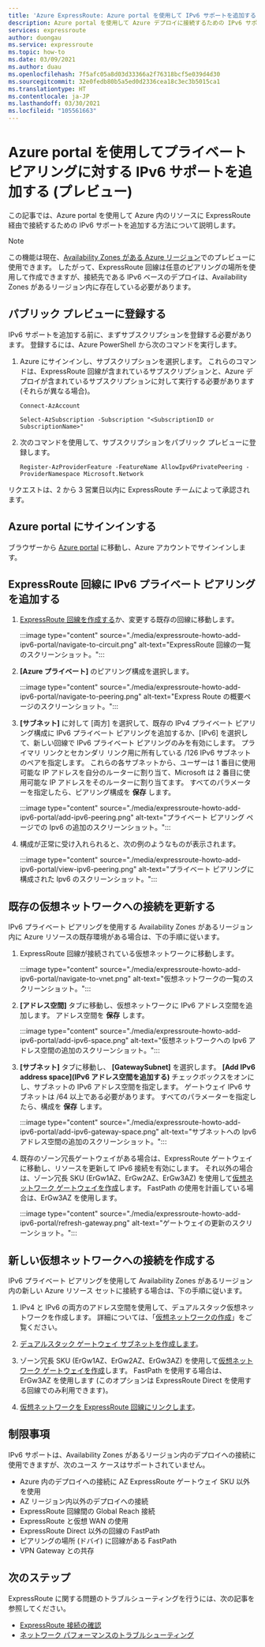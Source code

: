 ```yaml
---
title: 'Azure ExpressRoute: Azure portal を使用して IPv6 サポートを追加する'
description: Azure portal を使用して Azure デプロイに接続するための IPv6 サポートを追加する方法について説明します。
services: expressroute
author: duongau
ms.service: expressroute
ms.topic: how-to
ms.date: 03/09/2021
ms.author: duau
ms.openlocfilehash: 7f5afc05a8d03d33366a2f76318bcf5e039d4d30
ms.sourcegitcommit: 32e0fedb80b5a5ed0d2336cea18c3ec3b5015ca1
ms.translationtype: HT
ms.contentlocale: ja-JP
ms.lasthandoff: 03/30/2021
ms.locfileid: "105561663"
---
```

# <a name="add-ipv6-support-for-private-peering-using-the-azure-portal-preview"></a>Azure portal を使用してプライベート ピアリングに対する IPv6 サポートを追加する (プレビュー)

この記事では、Azure portal を使用して Azure 内のリソースに ExpressRoute 経由で接続するための IPv6 サポートを追加する方法について説明します。 

> [!Note]
> この機能は現在、[Availability Zones がある Azure リージョン](../availability-zones/az-region.md#azure-regions-with-availability-zones)でのプレビューに使用できます。 したがって、ExpressRoute 回線は任意のピアリングの場所を使用して作成できますが、接続先である IPv6 ベースのデプロイは、Availability Zones があるリージョン内に存在している必要があります。

## <a name="register-for-public-preview"></a>パブリック プレビューに登録する
IPv6 サポートを追加する前に、まずサブスクリプションを登録する必要があります。 登録するには、Azure PowerShell から次のコマンドを実行します。

1.  Azure にサインインし、サブスクリプションを選択します。 これらのコマンドは、ExpressRoute 回線が含まれているサブスクリプションと、Azure デプロイが含まれているサブスクリプションに対して実行する必要があります (それらが異なる場合)。

    ```azurepowershell-interactive
    Connect-AzAccount 

    Select-AzSubscription -Subscription "<SubscriptionID or SubscriptionName>"
    ```

1. 次のコマンドを使用して、サブスクリプションをパブリック プレビューに登録します。
    ```azurepowershell-interactive
    Register-AzProviderFeature -FeatureName AllowIpv6PrivatePeering -ProviderNamespace Microsoft.Network
    ```

リクエストは、2 から 3 営業日以内に ExpressRoute チームによって承認されます。

## <a name="sign-in-to-the-azure-portal"></a>Azure portal にサインインする

ブラウザーから [Azure portal](https://portal.azure.com) に移動し、Azure アカウントでサインインします。

## <a name="add-ipv6-private-peering-to-your-expressroute-circuit"></a>ExpressRoute 回線に IPv6 プライベート ピアリングを追加する

1. [ExpressRoute 回線を作成する](expressroute-howto-circuit-portal-resource-manager.md)か、変更する既存の回線に移動します。

    :::image type="content" source="./media/expressroute-howto-add-ipv6-portal/navigate-to-circuit.png" alt-text="ExpressRoute 回線の一覧のスクリーンショット。":::

1. **[Azure プライベート]** のピアリング構成を選択します。

    :::image type="content" source="./media/expressroute-howto-add-ipv6-portal/navigate-to-peering.png" alt-text="Express Route の概要ページのスクリーンショット。":::

1. **[サブネット]** に対して [両方] を選択して、既存の IPv4 プライベート ピアリング構成に IPv6 プライベート ピアリングを追加するか、[IPv6] を選択して、新しい回線で IPv6 プライベート ピアリングのみを有効にします。 プライマリ リンクとセカンダリ リンク用に所有している /126 IPv6 サブネットのペアを指定します。 これらの各サブネットから、ユーザーは 1 番目に使用可能な IP アドレスを自分のルーターに割り当て、Microsoft は 2 番目に使用可能な IP アドレスをそのルーターに割り当てます。 すべてのパラメーターを指定したら、ピアリング構成を **保存** します。

    :::image type="content" source="./media/expressroute-howto-add-ipv6-portal/add-ipv6-peering.png" alt-text="プライベート ピアリング ページでの Ipv6 の追加のスクリーンショット。":::

1. 構成が正常に受け入れられると、次の例のようなものが表示されます。

    :::image type="content" source="./media/expressroute-howto-add-ipv6-portal/view-ipv6-peering.png" alt-text="プライベート ピアリングに構成された Ipv6 のスクリーンショット。":::

## <a name="update-your-connection-to-an-existing-virtual-network"></a>既存の仮想ネットワークへの接続を更新する

IPv6 プライベート ピアリングを使用する Availability Zones があるリージョン内に Azure リソースの既存環境がある場合は、下の手順に従います。

1. ExpressRoute 回線が接続されている仮想ネットワークに移動します。

    :::image type="content" source="./media/expressroute-howto-add-ipv6-portal/navigate-to-vnet.png" alt-text="仮想ネットワークの一覧のスクリーンショット。":::

1. **[アドレス空間]** タブに移動し、仮想ネットワークに IPv6 アドレス空間を追加します。 アドレス空間を **保存** します。

    :::image type="content" source="./media/expressroute-howto-add-ipv6-portal/add-ipv6-space.png" alt-text="仮想ネットワークへの Ipv6 アドレス空間の追加のスクリーンショット。":::

1. **[サブネット]** タブに移動し、 **[GatewaySubnet]** を選択します。 **[Add IPv6 address space]\(IPv6 アドレス空間を追加する\)** チェックボックスをオンにし、サブネットの IPv6 アドレス空間を指定します。 ゲートウェイ IPv6 サブネットは /64 以上である必要があります。 すべてのパラメーターを指定したら、構成を **保存** します。

    :::image type="content" source="./media/expressroute-howto-add-ipv6-portal/add-ipv6-gateway-space.png" alt-text="サブネットへの Ipv6 アドレス空間の追加のスクリーンショット。":::

1. 既存のゾーン冗長ゲートウェイがある場合は、ExpressRoute ゲートウェイに移動し、リソースを更新して IPv6 接続を有効にします。 それ以外の場合は、ゾーン冗長 SKU (ErGw1AZ、ErGw2AZ、ErGw3AZ) を使用して[仮想ネットワーク ゲートウェイを作成](expressroute-howto-add-gateway-portal-resource-manager.md)します。 FastPath の使用を計画している場合は、ErGw3AZ を使用します。

    :::image type="content" source="./media/expressroute-howto-add-ipv6-portal/refresh-gateway.png" alt-text="ゲートウェイの更新のスクリーンショット。":::

## <a name="create-a-connection-to-a-new-virtual-network"></a>新しい仮想ネットワークへの接続を作成する

IPv6 プライベート ピアリングを使用して Availability Zones があるリージョン内の新しい Azure リソース セットに接続する場合は、下の手順に従います。

1. IPv4 と IPv6 の両方のアドレス空間を使用して、デュアルスタック仮想ネットワークを作成します。 詳細については、「[仮想ネットワークの作成](../virtual-network/quick-create-portal.md#create-a-virtual-network)」をご覧ください。

1. [デュアルスタック ゲートウェイ サブネットを作成します](expressroute-howto-add-gateway-portal-resource-manager.md#create-the-gateway-subnet)。

1. ゾーン冗長 SKU (ErGw1AZ、ErGw2AZ、ErGw3AZ) を使用して[仮想ネットワーク ゲートウェイを作成](expressroute-howto-add-gateway-portal-resource-manager.md#create-the-virtual-network-gateway)します。 FastPath を使用する場合は、ErGw3AZ を使用します (このオプションは ExpressRoute Direct を使用する回線でのみ利用できます)。

1. [仮想ネットワークを ExpressRoute 回線にリンクします](expressroute-howto-linkvnet-portal-resource-manager.md)。

## <a name="limitations"></a>制限事項
IPv6 サポートは、Availability Zones があるリージョン内のデプロイへの接続に使用できますが、次のユース ケースはサポートされていません。

* Azure 内のデプロイへの接続に AZ ExpressRoute ゲートウェイ SKU 以外を使用
* AZ リージョン内以外のデプロイへの接続
* ExpressRoute 回線間の Global Reach 接続
* ExpressRoute と仮想 WAN の使用
* ExpressRoute Direct 以外の回線の FastPath
* ピアリングの場所 (ドバイ) に回線がある FastPath
* VPN Gateway との共存

## <a name="next-steps"></a>次のステップ

ExpressRoute に関する問題のトラブルシューティングを行うには、次の記事を参照してください。

* [ExpressRoute 接続の確認](expressroute-troubleshooting-expressroute-overview.md)
* [ネットワーク パフォーマンスのトラブルシューティング](expressroute-troubleshooting-network-performance.md)